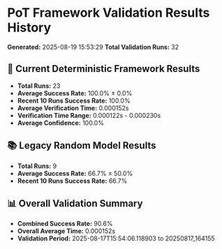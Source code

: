 # PoT Framework Validation Results History
**Generated:** 2025-08-19 15:53:29
**Total Validation Runs:** 32

## 🎯 Current Deterministic Framework Results
- **Total Runs:** 23
- **Average Success Rate:** 100.0% ± 0.0%
- **Recent 10 Runs Success Rate:** 100.0%
- **Average Verification Time:** 0.000152s
- **Verification Time Range:** 0.000122s - 0.000230s
- **Average Confidence:** 100.0%

## 📚 Legacy Random Model Results
- **Total Runs:** 9
- **Average Success Rate:** 66.7% ± 50.0%
- **Recent 10 Runs Success Rate:** 66.7%

## 📊 Overall Validation Summary
- **Combined Success Rate:** 90.6%
- **Overall Average Time:** 0.000152s
- **Validation Period:** 2025-08-17T15:54:06.118903 to 20250817_164155
